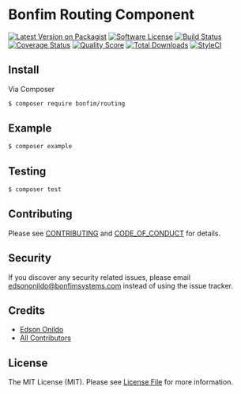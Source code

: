 # Bonfim Routing Component

[![Latest Version on Packagist][ico-version]][link-packagist]
[![Software License][ico-license]](LICENSE.md)
[![Build Status][ico-travis]][link-travis]
[![Coverage Status][ico-scrutinizer]][link-scrutinizer]
[![Quality Score][ico-code-quality]][link-code-quality]
[![Total Downloads][ico-downloads]][link-downloads]
[![StyleCI][ico-styleci]][link-styleci]

## Install

Via Composer

``` bash
$ composer require bonfim/routing
```

## Example

``` bash
$ composer example
```

## Testing

``` bash
$ composer test
```

## Contributing

Please see [CONTRIBUTING](CONTRIBUTING.md) and [CODE_OF_CONDUCT](CODE_OF_CONDUCT.md) for details.

## Security

If you discover any security related issues, please email edsononildo@bonfimsystems.com instead of using the issue tracker.

## Credits

- [Edson Onildo][link-author]
- [All Contributors][link-contributors]

## License

The MIT License (MIT). Please see [License File](LICENSE.md) for more information.

[ico-version]: https://img.shields.io/packagist/v/bonfim/routing.svg?style=flat-square
[ico-license]: https://img.shields.io/badge/license-MIT-brightgreen.svg?style=flat-square
[ico-travis]: https://img.shields.io/travis/BonfimSystems/Routing/master.svg?style=flat-square
[ico-scrutinizer]: https://img.shields.io/scrutinizer/coverage/g/BonfimSystems/Routing.svg?style=flat-square
[ico-code-quality]: https://img.shields.io/scrutinizer/g/BonfimSystems/Routing.svg?style=flat-square
[ico-styleci]: https://styleci.io/repos/124523883/shield?branch=master
[ico-downloads]: https://img.shields.io/packagist/dt/bonfim/routing.svg?style=flat-square

[link-packagist]: https://packagist.org/packages/bonfim/routing
[link-travis]: https://travis-ci.org/BonfimSystems/Routing
[link-scrutinizer]: https://scrutinizer-ci.com/g/BonfimSystems/Routing/code-structure
[link-code-quality]: https://scrutinizer-ci.com/g/BonfimSystems/Routing
[link-styleci]: https://styleci.io/repos/124523883
[link-downloads]: https://packagist.org/packages/bonfim/routing
[link-author]: https://github.com/EdsonOnildoJR
[link-contributors]: ../../contributors
